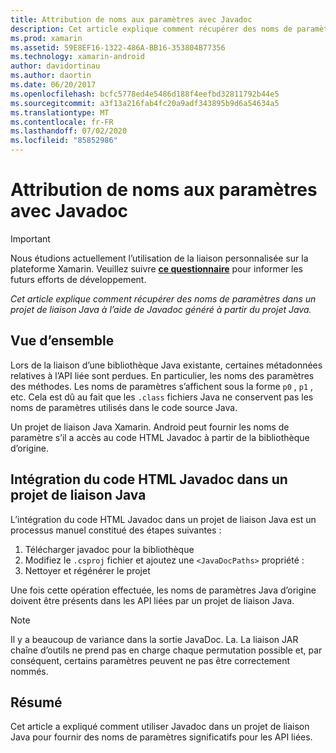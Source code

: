 ```yaml
---
title: Attribution de noms aux paramètres avec Javadoc
description: Cet article explique comment récupérer des noms de paramètres dans un projet de liaison Java à l’aide de Javadoc généré à partir du projet Java.
ms.prod: xamarin
ms.assetid: 59E8EF16-1322-486A-BB16-353804B77356
ms.technology: xamarin-android
author: davidortinau
ms.author: daortin
ms.date: 06/20/2017
ms.openlocfilehash: bcfc5778ed4e5486d188f4eefbd32811792b44e5
ms.sourcegitcommit: a3f13a216fab4fc20a9adf343895b9d6a54634a5
ms.translationtype: MT
ms.contentlocale: fr-FR
ms.lasthandoff: 07/02/2020
ms.locfileid: "85852986"
---
```

# <a name="naming-parameters-with-javadoc"></a>Attribution de noms aux paramètres avec Javadoc

> [!IMPORTANT]
> Nous étudions actuellement l’utilisation de la liaison personnalisée sur la plateforme Xamarin. Veuillez suivre [**ce questionnaire**](https://www.surveymonkey.com/r/KKBHNLT) pour informer les futurs efforts de développement.

_Cet article explique comment récupérer des noms de paramètres dans un projet de liaison Java à l’aide de Javadoc généré à partir du projet Java._

## <a name="overview"></a>Vue d’ensemble

Lors de la liaison d’une bibliothèque Java existante, certaines métadonnées relatives à l’API liée sont perdues. En particulier, les noms des paramètres des méthodes. Les noms de paramètres s’affichent sous la forme `p0` , `p1` , etc. Cela est dû au fait que les `.class` fichiers Java ne conservent pas les noms de paramètres utilisés dans le code source Java. 

Un projet de liaison Java Xamarin. Android peut fournir les noms de paramètre s’il a accès au code HTML Javadoc à partir de la bibliothèque d’origine. 

## <a name="integrating-javadoc-html-into-a-java-binding-project"></a>Intégration du code HTML Javadoc dans un projet de liaison Java

L’intégration du code HTML Javadoc dans un projet de liaison Java est un processus manuel constitué des étapes suivantes : 

1. Télécharger javadoc pour la bibliothèque
2. Modifiez le `.csproj` fichier et ajoutez une `<JavaDocPaths>` propriété :
3. Nettoyer et régénérer le projet

Une fois cette opération effectuée, les noms de paramètres Java d’origine doivent être présents dans les API liées par un projet de liaison Java. 

> [!NOTE]
> Il y a beaucoup de variance dans la sortie JavaDoc. La. La liaison JAR chaîne d’outils ne prend pas en charge chaque permutation possible et, par conséquent, certains paramètres peuvent ne pas être correctement nommés.

## <a name="summary"></a>Résumé

Cet article a expliqué comment utiliser Javadoc dans un projet de liaison Java pour fournir des noms de paramètres significatifs pour les API liées. 
